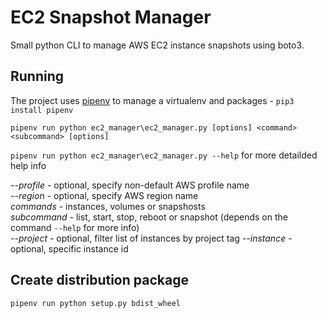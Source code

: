 # EC2 Snapshot Manager
Small python CLI to manage AWS EC2 instance snapshots using boto3.

## Running
The project uses [pipenv](https://docs.pipenv.org/en/latest/) to manage a virtualenv and packages - `pip3 install pipenv`

`pipenv run python ec2_manager\ec2_manager.py [options] <command> <subcommand> [options]`

`pipenv run python ec2_manager\ec2_manager.py --help` for more detailded help info

*--profile* - optional, specify non-default AWS profile name  
*--region* - optional, specify AWS region name  
*commands* - instances, volumes or snapshosts  
*subcommand* - list, start, stop, reboot or snapshot (depends on the command `--help` for more info)  
*--project* - optional, filter list of instances by project tag
*--instance* - optional, specific instance id

## Create distribution package
`pipenv run python setup.py bdist_wheel`
